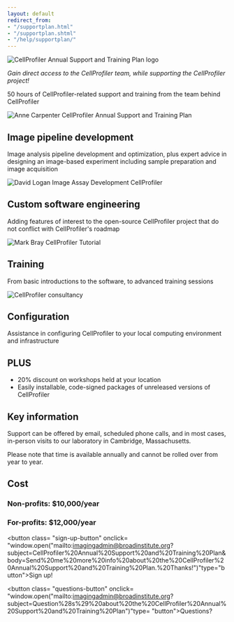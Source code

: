 ```yaml
---
layout: default
redirect_from:
- "/supportplan.html"
- "/supportplan.shtml"
- "/help/supportplan/"
---
```

![CellProfiler Annual Support and Training Plan logo](http://d1zymp9ayga15t.cloudfront.net/images/cp_icon_gold.png)

*Gain direct access to the CellProfiler team, while supporting the CellProfiler project\!*

50 hours of CellProfiler-related support and training from the team behind CellProfiler

![Anne Carpenter CellProfiler Annual Support and Training Plan](http://d1zymp9ayga15t.cloudfront.net/images/AnneTeaching.png)

## Image pipeline development

Image analysis pipeline development and optimization, plus expert advice in designing an image-based experiment including sample preparation and image acquisition

![David Logan Image Assay Development CellProfiler](http://d1zymp9ayga15t.cloudfront.net/images/DavidIAD.jpg)

## Custom software engineering

Adding features of interest to the open-source CellProfiler project that do not conflict with CellProfiler's roadmap

![Mark Bray CellProfiler Tutorial](http://d1zymp9ayga15t.cloudfront.net/images/MarkWorkshop.jpg)

## Training

From basic introductions to the software, to advanced training sessions

![CellProfiler consultancy](http://d1zymp9ayga15t.cloudfront.net/images/ServerConfig.jpg)

## Configuration

Assistance in configuring CellProfiler to your local computing environment and infrastructure

## PLUS

  - 20% discount on workshops held at your location
  - Easily installable, code-signed packages of unreleased versions of CellProfiler

## Key information

Support can be offered by email, scheduled phone calls, and in most cases, in-person visits to our laboratory in Cambridge, Massachusetts.

Please note that time is available annually and cannot be rolled over from year to year.

## Cost

### Non-profits: $10,000/year

### For-profits: $12,000/year

<button class= "sign-up-button" onclick= "window.open(&quot;mailto:imagingadmin@broadinstitute.org?subject=CellProfiler%20Annual%20Support%20and%20Training%20Plan&amp;body=Send%20me%20more%20info%20about%20the%20CellProfiler%20Annual%20Support%20and%20Training%20Plan.%20Thanks!&quot;)"type="button">Sign up!</button>

<button class= "questions-button" onclick= "window.open(&quot;mailto:imagingadmin@broadinstitute.org?subject=Question%28s%29%20about%20the%20CellProfiler%20Annual%20Support%20and%20Training%20Plan&quot;)"type= "button">Questions?</button>